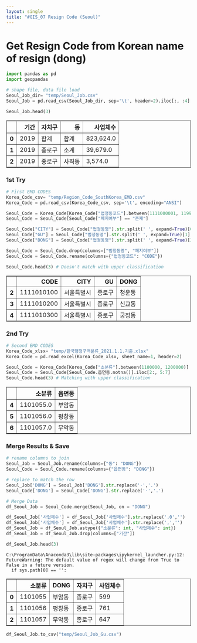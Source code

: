 ```yaml
---
layout: single
title: "#GIS_07 Resign Code (Seoul)"
---
```


# Get Resign Code from Korean name of resign (dong)


```python
import pandas as pd
import geopandas
```


```python
# shape file, data file load
Seoul_Job_dir= "temp/Seoul_Job.csv"
Seoul_Job = pd.read_csv(Seoul_Job_dir, sep='\t', header=2).iloc[:, :4]

Seoul_Job.head(3)
```




<div>
<style scoped>
    .dataframe tbody tr th:only-of-type {
        vertical-align: middle;
    }

    .dataframe tbody tr th {
        vertical-align: top;
    }

    .dataframe thead th {
        text-align: right;
    }
</style>
<table border="1" class="dataframe">
  <thead>
    <tr style="text-align: right;">
      <th></th>
      <th>기간</th>
      <th>자치구</th>
      <th>동</th>
      <th>사업체수</th>
    </tr>
  </thead>
  <tbody>
    <tr>
      <th>0</th>
      <td>2019</td>
      <td>합계</td>
      <td>합계</td>
      <td>823,624.0</td>
    </tr>
    <tr>
      <th>1</th>
      <td>2019</td>
      <td>종로구</td>
      <td>소계</td>
      <td>39,679.0</td>
    </tr>
    <tr>
      <th>2</th>
      <td>2019</td>
      <td>종로구</td>
      <td>사직동</td>
      <td>3,574.0</td>
    </tr>
  </tbody>
</table>
</div>



### 1st Try


```python
# First EMD CODES
Korea_Code_csv= "temp/Region_Code_SouthKorea_EMD.csv"
Korea_Code = pd.read_csv(Korea_Code_csv, sep='\t', encoding="ANSI")

Seoul_Code = Korea_Code[Korea_Code["법정동코드"].between(1111000001, 1199999999)]
Seoul_Code = Seoul_Code[Seoul_Code["폐지여부"] == "존재"]

Seoul_Code["CITY"] = Seoul_Code["법정동명"].str.split(' ', expand=True)[0]
Seoul_Code["GU"] = Seoul_Code["법정동명"].str.split(' ', expand=True)[1]
Seoul_Code["DONG"] = Seoul_Code["법정동명"].str.split(' ', expand=True)[2]

Seoul_Code = Seoul_Code.drop(columns=["법정동명", "폐지여부"])
Seoul_Code = Seoul_Code.rename(columns={"법정동코드": "CODE"})

Seoul_Code.head(3) # Doesn't match with upper classification
```




<div>
<style scoped>
    .dataframe tbody tr th:only-of-type {
        vertical-align: middle;
    }

    .dataframe tbody tr th {
        vertical-align: top;
    }

    .dataframe thead th {
        text-align: right;
    }
</style>
<table border="1" class="dataframe">
  <thead>
    <tr style="text-align: right;">
      <th></th>
      <th>CODE</th>
      <th>CITY</th>
      <th>GU</th>
      <th>DONG</th>
    </tr>
  </thead>
  <tbody>
    <tr>
      <th>2</th>
      <td>1111010100</td>
      <td>서울특별시</td>
      <td>종로구</td>
      <td>청운동</td>
    </tr>
    <tr>
      <th>3</th>
      <td>1111010200</td>
      <td>서울특별시</td>
      <td>종로구</td>
      <td>신교동</td>
    </tr>
    <tr>
      <th>4</th>
      <td>1111010300</td>
      <td>서울특별시</td>
      <td>종로구</td>
      <td>궁정동</td>
    </tr>
  </tbody>
</table>
</div>



### 2nd Try


```python
# Second EMD CODES
Korea_Code_xlsx= "temp/한국행정구역분류_2021.1.1.기준.xlsx"
Korea_Code = pd.read_excel(Korea_Code_xlsx, sheet_name=1, header=2)

Seoul_Code = Korea_Code[Korea_Code["소분류"].between(1100000, 1200000)]
Seoul_Code = Seoul_Code[Seoul_Code.읍면동.notna()].iloc[2:, 5:7]
Seoul_Code.head(3) # Matching with upper classification
```




<div>
<style scoped>
    .dataframe tbody tr th:only-of-type {
        vertical-align: middle;
    }

    .dataframe tbody tr th {
        vertical-align: top;
    }

    .dataframe thead th {
        text-align: right;
    }
</style>
<table border="1" class="dataframe">
  <thead>
    <tr style="text-align: right;">
      <th></th>
      <th>소분류</th>
      <th>읍면동</th>
    </tr>
  </thead>
  <tbody>
    <tr>
      <th>4</th>
      <td>1101055.0</td>
      <td>부암동</td>
    </tr>
    <tr>
      <th>5</th>
      <td>1101056.0</td>
      <td>평창동</td>
    </tr>
    <tr>
      <th>6</th>
      <td>1101057.0</td>
      <td>무악동</td>
    </tr>
  </tbody>
</table>
</div>



### Merge Results & Save


```python
# rename columns to join
Seoul_Job = Seoul_Job.rename(columns={"동": "DONG"})
Seoul_Code = Seoul_Code.rename(columns={"읍면동": "DONG"})

# replace to match the row
Seoul_Job['DONG'] = Seoul_Job['DONG'].str.replace('·','.')
Seoul_Code['DONG'] = Seoul_Code['DONG'].str.replace('·','.')

# Merge Data
df_Seoul_Job = Seoul_Code.merge(Seoul_Job, on = "DONG")

df_Seoul_Job['사업체수'] = df_Seoul_Job['사업체수'].str.replace('.0','')
df_Seoul_Job['사업체수'] = df_Seoul_Job['사업체수'].str.replace(',','')
df_Seoul_Job = df_Seoul_Job.astype({"소분류": int, "사업체수": int})
df_Seoul_Job = df_Seoul_Job.drop(columns=["기간"])

df_Seoul_Job.head(3)
```

    C:\ProgramData\Anaconda3\lib\site-packages\ipykernel_launcher.py:12: FutureWarning: The default value of regex will change from True to False in a future version.
      if sys.path[0] == '':
    




<div>
<style scoped>
    .dataframe tbody tr th:only-of-type {
        vertical-align: middle;
    }

    .dataframe tbody tr th {
        vertical-align: top;
    }

    .dataframe thead th {
        text-align: right;
    }
</style>
<table border="1" class="dataframe">
  <thead>
    <tr style="text-align: right;">
      <th></th>
      <th>소분류</th>
      <th>DONG</th>
      <th>자치구</th>
      <th>사업체수</th>
    </tr>
  </thead>
  <tbody>
    <tr>
      <th>0</th>
      <td>1101055</td>
      <td>부암동</td>
      <td>종로구</td>
      <td>599</td>
    </tr>
    <tr>
      <th>1</th>
      <td>1101056</td>
      <td>평창동</td>
      <td>종로구</td>
      <td>761</td>
    </tr>
    <tr>
      <th>2</th>
      <td>1101057</td>
      <td>무악동</td>
      <td>종로구</td>
      <td>647</td>
    </tr>
  </tbody>
</table>
</div>




```python
df_Seoul_Job.to_csv("temp/Seoul_Job_Gu.csv")
```
